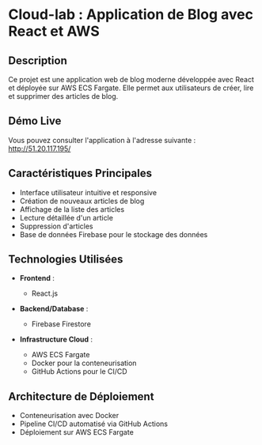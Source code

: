 # Cloud-lab : Application de Blog avec React et AWS

## Description

Ce projet est une application web de blog moderne développée avec React et déployée sur AWS ECS Fargate. Elle permet aux utilisateurs de créer, lire et supprimer des articles de blog.

## Démo Live

Vous pouvez consulter l'application à l'adresse suivante :
http://51.20.117.195/

## Caractéristiques Principales

- Interface utilisateur intuitive et responsive
- Création de nouveaux articles de blog
- Affichage de la liste des articles
- Lecture détaillée d'un article
- Suppression d'articles
- Base de données Firebase pour le stockage des données

## Technologies Utilisées

- **Frontend** :

  - React.js

- **Backend/Database** :

  - Firebase Firestore

- **Infrastructure Cloud** :
  - AWS ECS Fargate
  - Docker pour la conteneurisation
  - GitHub Actions pour le CI/CD

## Architecture de Déploiement

- Conteneurisation avec Docker
- Pipeline CI/CD automatisé via GitHub Actions
- Déploiement sur AWS ECS Fargate
